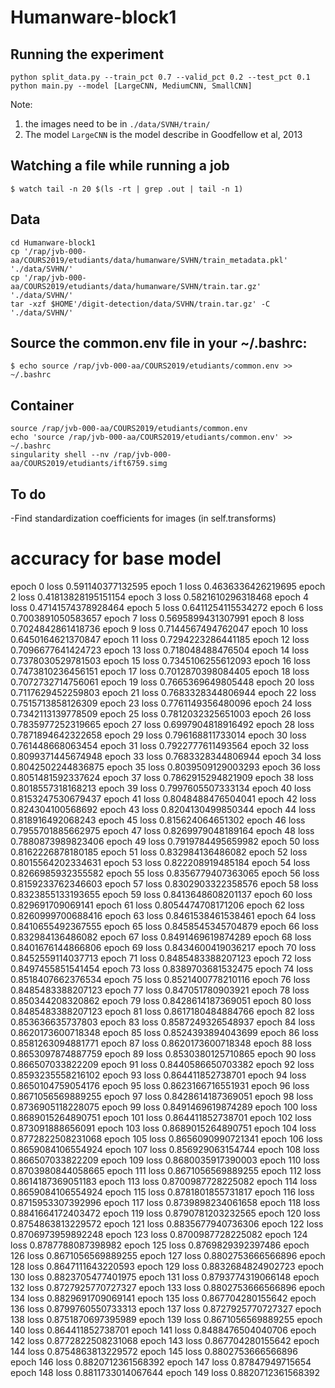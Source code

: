 # Humanware-block1

## Running the experiment
```
python split_data.py --train_pct 0.7 --valid_pct 0.2 --test_pct 0.1
python main.py --model [LargeCNN, MediumCNN, SmallCNN]
```
Note: 
1. the images need to be in `./data/SVNH/train/`
2. The model `LargeCNN` is the model describe in Goodfellow et al, 2013

## Watching a file while running a job
```
$ watch tail -n 20 $(ls -rt | grep .out | tail -n 1)
```

## Data
```
cd Humanware-block1
cp '/rap/jvb-000-aa/COURS2019/etudiants/data/humanware/SVHN/train_metadata.pkl' './data/SVHN/'
cp '/rap/jvb-000-aa/COURS2019/etudiants/data/humanware/SVHN/train.tar.gz' './data/SVHN/'
tar -xzf $HOME'/digit-detection/data/SVHN/train.tar.gz' -C './data/SVHN/'
```

## Source the common.env file in your ~/.bashrc:
```
$ echo source /rap/jvb-000-aa/COURS2019/etudiants/common.env >> ~/.bashrc
```

## Container
```
source /rap/jvb-000-aa/COURS2019/etudiants/common.env
echo 'source /rap/jvb-000-aa/COURS2019/etudiants/common.env' >> ~/.bashrc
singularity shell --nv /rap/jvb-000-aa/COURS2019/etudiants/ift6759.simg
```

## To do
-Find standardization coefficients for images (in self.transforms)

# accuracy for base model

epoch 0 loss 0.591140377132595 
epoch 1 loss 0.4636336426219695 
epoch 2 loss 0.41813828195151154 
epoch 3 loss 0.5821610296318468 
epoch 4 loss 0.47141574378928464 
epoch 5 loss 0.6411254115534272 
epoch 6 loss 0.7003891050583657 
epoch 7 loss 0.5695899431307991 
epoch 8 loss 0.7024842861418736 
epoch 9 loss 0.7144567494762047 
epoch 10 loss 0.6450164621370847 
epoch 11 loss 0.7294223286441185 
epoch 12 loss 0.7096677641424723 
epoch 13 loss 0.718048488476504 
epoch 14 loss 0.7378030529781503 
epoch 15 loss 0.7345106255612093 
epoch 16 loss 0.7473810236456151 
epoch 17 loss 0.7012870398084405 
epoch 18 loss 0.7072732714756061 
epoch 19 loss 0.7665369649805448 
epoch 20 loss 0.7117629452259803 
epoch 21 loss 0.7683328344806944 
epoch 22 loss 0.7515713858126309 
epoch 23 loss 0.7761149356480096 
epoch 24 loss 0.7342113139778509 
epoch 25 loss 0.7812032325651003 
epoch 26 loss 0.7835977252319665 
epoch 27 loss 0.6997904818916492 
epoch 28 loss 0.7871894642322658 
epoch 29 loss 0.796168811733014 
epoch 30 loss 0.761448668063454 
epoch 31 loss 0.7922777611493564 
epoch 32 loss 0.8099371445674948 
epoch 33 loss 0.7683328344806944 
epoch 34 loss 0.8042502244836875 
epoch 35 loss 0.8039509129003293 
epoch 36 loss 0.8051481592337624 
epoch 37 loss 0.7862915294821909 
epoch 38 loss 0.8018557318168213 
epoch 39 loss 0.7997605507333134 
epoch 40 loss 0.8153247530679437 
epoch 41 loss 0.8048488476504041 
epoch 42 loss 0.824304100568692 
epoch 43 loss 0.8204130499850344 
epoch 44 loss 0.818916492068243 
epoch 45 loss 0.815624064651302 
epoch 46 loss 0.7955701885662975 
epoch 47 loss 0.8269979048189164 
epoch 48 loss 0.7880873989823406 
epoch 49 loss 0.7919784495659982 
epoch 50 loss 0.8162226878180185 
epoch 51 loss 0.832984136486082 
epoch 52 loss 0.8015564202334631 
epoch 53 loss 0.822208919485184 
epoch 54 loss 0.8266985932355582 
epoch 55 loss 0.8356779407363065 
epoch 56 loss 0.8159233762346603 
epoch 57 loss 0.8302903322358576 
epoch 58 loss 0.8323855133193655 
epoch 59 loss 0.8413648608201137 
epoch 60 loss 0.829691709069141 
epoch 61 loss 0.8054474708171206 
epoch 62 loss 0.8260999700688416 
epoch 63 loss 0.8461538461538461 
epoch 64 loss 0.8410655492367555 
epoch 65 loss 0.8458545345704879 
epoch 66 loss 0.832984136486082 
epoch 67 loss 0.8491469619874289 
epoch 68 loss 0.8401676144866806 
epoch 69 loss 0.8434600419036217 
epoch 70 loss 0.8452559114037713 
epoch 71 loss 0.8485483388207123 
epoch 72 loss 0.8497455851541454 
epoch 73 loss 0.8389703681532475 
epoch 74 loss 0.8518407662376534 
epoch 75 loss 0.8521400778210116 
epoch 76 loss 0.8485483388207123 
epoch 77 loss 0.847051780903921 
epoch 78 loss 0.850344208320862 
epoch 79 loss 0.8428614187369051 
epoch 80 loss 0.8485483388207123 
epoch 81 loss 0.8617180484884766 
epoch 82 loss 0.853636635737803 
epoch 83 loss 0.8587249326548937 
epoch 84 loss 0.8620173600718348 
epoch 85 loss 0.8524393894043699 
epoch 86 loss 0.8581263094881771 
epoch 87 loss 0.8620173600718348 
epoch 88 loss 0.8653097874887759 
epoch 89 loss 0.8530380125710865 
epoch 90 loss 0.866507033822209 
epoch 91 loss 0.8440586650703382 
epoch 92 loss 0.8593235558216102 
epoch 93 loss 0.864411852738701 
epoch 94 loss 0.8650104759054176 
epoch 95 loss 0.8623166716551931 
epoch 96 loss 0.8671056569889255 
epoch 97 loss 0.8428614187369051 
epoch 98 loss 0.8736905118228075 
epoch 99 loss 0.8491469619874289 
epoch 100 loss 0.8689015264890751 
epoch 101 loss 0.864411852738701 
epoch 102 loss 0.873091888656091 
epoch 103 loss 0.8689015264890751 
epoch 104 loss 0.8772822508231068 
epoch 105 loss 0.8656090990721341 
epoch 106 loss 0.8659084106554924 
epoch 107 loss 0.856929063154744 
epoch 108 loss 0.866507033822209 
epoch 109 loss 0.8680035917390003 
epoch 110 loss 0.8703980844058665 
epoch 111 loss 0.8671056569889255 
epoch 112 loss 0.8614187369051183 
epoch 113 loss 0.8700987728225082 
epoch 114 loss 0.8659084106554924 
epoch 115 loss 0.8781801855731817 
epoch 116 loss 0.8715953307392996 
epoch 117 loss 0.8739898234061658 
epoch 118 loss 0.8841664172403472 
epoch 119 loss 0.8790781203232565 
epoch 120 loss 0.8754863813229572 
epoch 121 loss 0.8835677940736306 
epoch 122 loss 0.8706973959892248 
epoch 123 loss 0.8700987728225082 
epoch 124 loss 0.8787788087398982 
epoch 125 loss 0.8769829392397486 
epoch 126 loss 0.8671056569889255 
epoch 127 loss 0.8802753666566896 
epoch 128 loss 0.8647111643220593 
epoch 129 loss 0.8832684824902723 
epoch 130 loss 0.8823705477401975 
epoch 131 loss 0.8793774319066148 
epoch 132 loss 0.8727925770727327 
epoch 133 loss 0.8802753666566896 
epoch 134 loss 0.8829691709069141 
epoch 135 loss 0.867704280155642 
epoch 136 loss 0.8799760550733313 
epoch 137 loss 0.8727925770727327 
epoch 138 loss 0.8751870697395989 
epoch 139 loss 0.8671056569889255 
epoch 140 loss 0.864411852738701 
epoch 141 loss 0.8488476504040706 
epoch 142 loss 0.8772822508231068 
epoch 143 loss 0.867704280155642 
epoch 144 loss 0.8754863813229572 
epoch 145 loss 0.8802753666566896 
epoch 146 loss 0.8820712361568392 
epoch 147 loss 0.87847949715654 
epoch 148 loss 0.8811733014067644 
epoch 149 loss 0.8820712361568392
